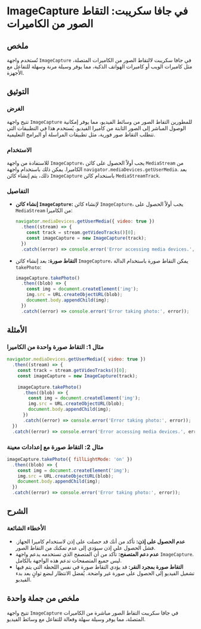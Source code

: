 <!--
Meta Description: # ImageCapture في جافا سكريبت: التقاط الصور من الكاميرات ## ملخص تُستخدم واجهة `ImageCapture` في جافا سكريبت لالتقاط الصور من الكاميرات المتصلة، مثل ك...
Meta Keywords: error, imagecapture, img, التقاط, const
-->

# ImageCapture في جافا سكريبت: التقاط الصور من الكاميرات

## ملخص
تُستخدم واجهة `ImageCapture` في جافا سكريبت لالتقاط الصور من الكاميرات المتصلة، مثل كاميرات الويب أو كاميرات الهواتف الذكية، مما يوفر وسيلة مرنة وسهلة للتفاعل مع الأجهزة.

## التوثيق
### الغرض
تتيح واجهة `ImageCapture` للمطورين التقاط الصور من وسائط الفيديو، مما يوفر إمكانية الوصول المباشر إلى الصور الثابتة من كاميرا الفيديو. يُستخدم هذا في التطبيقات التي تتطلب التقاط صور فورية، مثل تطبيقات المراسلة أو البرامج التعليمية.

### الاستخدام
للاستفادة من واجهة `ImageCapture`، يجب أولاً الحصول على كائن `MediaStream` من الكاميرا. يمكن ذلك باستخدام واجهة `navigator.mediaDevices.getUserMedia`. بعد ذلك، يتم إنشاء كائن `ImageCapture` باستخدام كائن `MediaStreamTrack`.

### التفاصيل
- **إنشاء كائن `ImageCapture`:** 
  لإنشاء كائن `ImageCapture`، يجب أولاً الحصول على `MediaStream` من الكاميرا:
  ```javascript
  navigator.mediaDevices.getUserMedia({ video: true })
    .then((stream) => {
      const track = stream.getVideoTracks()[0];
      const imageCapture = new ImageCapture(track);
    })
    .catch((error) => console.error('Error accessing media devices.', error));
  ```

- **التقاط صورة:**
  بعد إنشاء كائن `ImageCapture`، يمكن التقاط صورة باستخدام الدالة `takePhoto`:
  ```javascript
  imageCapture.takePhoto()
    .then((blob) => {
      const img = document.createElement('img');
      img.src = URL.createObjectURL(blob);
      document.body.appendChild(img);
    })
    .catch((error) => console.error('Error taking photo:', error));
  ```

## الأمثلة
### مثال 1: التقاط صورة واحدة من الكاميرا
```javascript
navigator.mediaDevices.getUserMedia({ video: true })
  .then((stream) => {
    const track = stream.getVideoTracks()[0];
    const imageCapture = new ImageCapture(track);
    
    imageCapture.takePhoto()
      .then((blob) => {
        const img = document.createElement('img');
        img.src = URL.createObjectURL(blob);
        document.body.appendChild(img);
      })
      .catch((error) => console.error('Error taking photo:', error));
  })
  .catch((error) => console.error('Error accessing media devices.', error));
```

### مثال 2: التقاط صورة مع إعدادات معينة
```javascript
imageCapture.takePhoto({ fillLightMode: 'on' })
  .then((blob) => {
    const img = document.createElement('img');
    img.src = URL.createObjectURL(blob);
    document.body.appendChild(img);
  })
  .catch((error) => console.error('Error taking photo:', error));
```

## الشرح
### الأخطاء الشائعة
- **عدم الحصول على إذن:** تأكد من أنك قد حصلت على إذن لاستخدام كاميرا الجهاز. فشل الحصول على إذن سيؤدي إلى عدم تمكنك من التقاط الصور.
- **عدم دعم المتصفح:** تأكد من أن المتصفح الذي تستخدمه يدعم واجهة `ImageCapture`. ليس جميع المتصفحات تدعم هذه الواجهة بالكامل.
- **التقاط صورة بمجرد النقر:** قد يؤدي التقاط صورة في نفس اللحظة التي يتم فيها تشغيل الفيديو إلى الحصول على صورة غير واضحة. يُفضل الانتظار لبضع ثوانٍ بعد بدء الفيديو.

## ملخص من جملة واحدة
تتيح واجهة `ImageCapture` في جافا سكريبت التقاط الصور مباشرة من الكاميرات المتصلة، مما يوفر وسيلة سهلة وفعالة للتفاعل مع وسائط الفيديو.